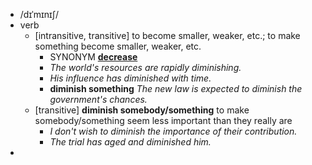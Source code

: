 - /dɪˈmɪnɪʃ/
- verb
	- [intransitive, transitive] to become smaller, weaker, etc.; to make something become smaller, weaker, etc.
		- SYNONYM [**decrease**](https://www.oxfordlearnersdictionaries.com/definition/english/decrease_1)
		- *The world's resources are rapidly diminishing.*
		- *His influence has diminished with time.*
		- **diminish something** *The new law is expected to diminish the government's chances.*
	- [transitive] **diminish somebody/something** to make somebody/something seem less important than they really are
		- *I don't wish to diminish the importance of their contribution.*
		- *The trial has aged and diminished him.*
-